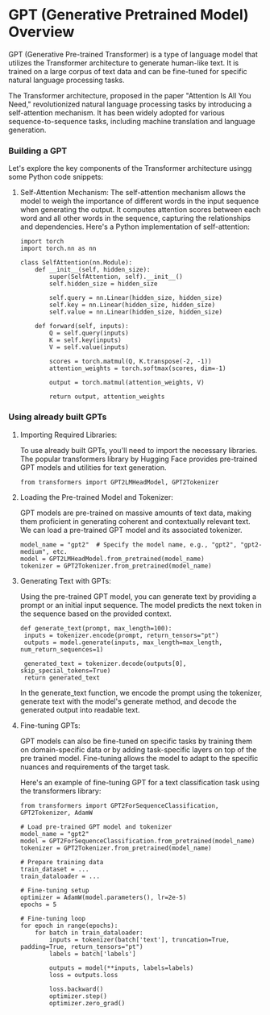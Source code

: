 # GPT (Generative Pretrained Model) Overview

GPT (Generative Pre-trained Transformer) is a type of language model that utilizes the Transformer architecture to generate human-like text. It is trained on a large corpus of text data and can be fine-tuned for specific natural language processing tasks. 

The Transformer architecture, proposed in the paper "Attention Is All You Need," revolutionized natural language processing tasks by introducing a self-attention mechanism. It has been widely adopted for various sequence-to-sequence tasks, including machine translation and language generation.

### Building a GPT

Let's explore the key components of the Transformer architecture usingg some Python code snippets:

1. Self-Attention Mechanism:
   The self-attention mechanism allows the model to weigh the importance of different words in the input sequence when generating the output. It
   computes attention scores between each word and all other words in the sequence, capturing the relationships and dependencies. Here's a Python
   implementation of self-attention:

   ```
   import torch
   import torch.nn as nn
   
   class SelfAttention(nn.Module):
       def __init__(self, hidden_size):
           super(SelfAttention, self).__init__()
           self.hidden_size = hidden_size
           
           self.query = nn.Linear(hidden_size, hidden_size)
           self.key = nn.Linear(hidden_size, hidden_size)
           self.value = nn.Linear(hidden_size, hidden_size)
           
       def forward(self, inputs):
           Q = self.query(inputs)
           K = self.key(inputs)
           V = self.value(inputs)
           
           scores = torch.matmul(Q, K.transpose(-2, -1))
           attention_weights = torch.softmax(scores, dim=-1)
           
           output = torch.matmul(attention_weights, V)
           
           return output, attention_weights
   ```


### Using already built GPTs
1. Importing Required Libraries:
   
   To use already built GPTs, you'll need to import the necessary libraries. The popular transformers library by Hugging Face provides pre-trained
   GPT models and utilities for text generation.
   ```
   from transformers import GPT2LMHeadModel, GPT2Tokenizer
   ```

3. Loading the Pre-trained Model and Tokenizer:

   GPT models are pre-trained on massive amounts of text data, making them proficient in generating coherent and contextually relevant text. We can
   load a pre-trained GPT model and its associated tokenizer.

   ```
   model_name = "gpt2"  # Specify the model name, e.g., "gpt2", "gpt2-medium", etc.
   model = GPT2LMHeadModel.from_pretrained(model_name)
   tokenizer = GPT2Tokenizer.from_pretrained(model_name)
   ```
4. Generating Text with GPTs:
   
   Using the pre-trained GPT model, you can generate text by providing a prompt or an initial input sequence. The model predicts the next token in
   the sequence based on the provided context.
   ```
   def generate_text(prompt, max_length=100):
    inputs = tokenizer.encode(prompt, return_tensors="pt")
    outputs = model.generate(inputs, max_length=max_length, num_return_sequences=1)

    generated_text = tokenizer.decode(outputs[0], skip_special_tokens=True)
    return generated_text
   ```

   In the generate_text function, we encode the prompt using the tokenizer, generate text with the model's generate method, and decode the generated
   output into readable text.

5. Fine-tuning GPTs:

   GPT models can also be fine-tuned on specific tasks by training them on domain-specific data or by adding task-specific layers on top of the pre
   trained model. Fine-tuning allows the model to adapt to the specific nuances and requirements of the target task.

   Here's an example of fine-tuning GPT for a text classification task using the transformers library:

   ```
   from transformers import GPT2ForSequenceClassification, GPT2Tokenizer, AdamW

   # Load pre-trained GPT model and tokenizer
   model_name = "gpt2"
   model = GPT2ForSequenceClassification.from_pretrained(model_name)
   tokenizer = GPT2Tokenizer.from_pretrained(model_name)
   
   # Prepare training data
   train_dataset = ...
   train_dataloader = ...
   
   # Fine-tuning setup
   optimizer = AdamW(model.parameters(), lr=2e-5)
   epochs = 5
   
   # Fine-tuning loop
   for epoch in range(epochs):
       for batch in train_dataloader:
           inputs = tokenizer(batch['text'], truncation=True, padding=True, return_tensors="pt")
           labels = batch['labels']
   
           outputs = model(**inputs, labels=labels)
           loss = outputs.loss
   
           loss.backward()
           optimizer.step()
           optimizer.zero_grad()
   ```

